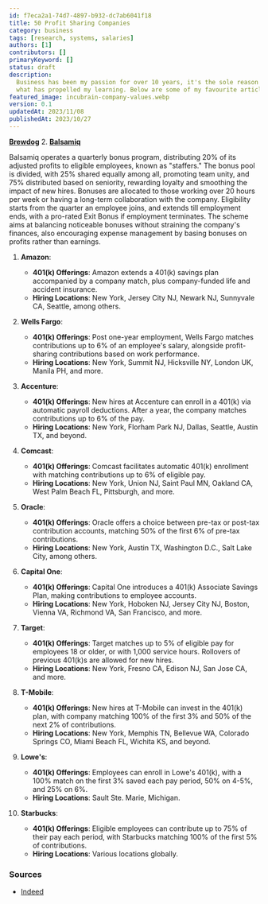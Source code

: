 ```yaml
---
id: f7eca2a1-74d7-4897-b932-dc7ab6041f18
title: 50 Profit Sharing Companies
category: business
tags: [research, systems, salaries]
authors: [1]
contributors: []
primaryKeyword: []
status: draft
description:
  Business has been my passion for over 10 years, it's the sole reason I got into development and
  what has propelled my learning. Below are some of my favourite articles I've read over the years.
featured_image: incubrain-company-values.webp
version: 0.1
updatedAt: 2023/11/08
publishedAt: 2023/10/27
---
```


[**Brewdog**](https://downloads.ctfassets.net/b0qgo9rl751g/19GdFhDUKznjZIWibGjhnm/f3207bd8a6d705feed924d5671b46e92/brewdog_cbs_workbook.pdf) 2.
[**Balsamiq**](https://balsamiq.com/company/how-we-work/caring-for-our-team/profit-sharing/)

Balsamiq operates a quarterly bonus program, distributing 20% of its adjusted profits to eligible
employees, known as "staffers." The bonus pool is divided, with 25% shared equally among all,
promoting team unity, and 75% distributed based on seniority, rewarding loyalty and smoothing the
impact of new hires. Bonuses are allocated to those working over 20 hours per week or having a
long-term collaboration with the company. Eligibility starts from the quarter an employee joins, and
extends till employment ends, with a pro-rated Exit Bonus if employment terminates. The scheme aims
at balancing noticeable bonuses without straining the company's finances, also encouraging expense
management by basing bonuses on profits rather than earnings.

1. **Amazon**:

   - **401(k) Offerings**: Amazon extends a 401(k) savings plan accompanied by a company match, plus
     company-funded life and accident insurance.
   - **Hiring Locations**: New York, Jersey City NJ, Newark NJ, Sunnyvale CA, Seattle, among others.

2. **Wells Fargo**:

   - **401(k) Offerings**: Post one-year employment, Wells Fargo matches contributions up to 6% of
     an employee's salary, alongside profit-sharing contributions based on work performance.
   - **Hiring Locations**: New York, Summit NJ, Hicksville NY, London UK, Manila PH, and more.

3. **Accenture**:

   - **401(k) Offerings**: New hires at Accenture can enroll in a 401(k) via automatic payroll
     deductions. After a year, the company matches contributions up to 6% of the pay.
   - **Hiring Locations**: New York, Florham Park NJ, Dallas, Seattle, Austin TX, and beyond.

4. **Comcast**:

   - **401(k) Offerings**: Comcast facilitates automatic 401(k) enrollment with matching
     contributions up to 6% of eligible pay.
   - **Hiring Locations**: New York, Union NJ, Saint Paul MN, Oakland CA, West Palm Beach FL,
     Pittsburgh, and more.

5. **Oracle**:

   - **401(k) Offerings**: Oracle offers a choice between pre-tax or post-tax contribution accounts,
     matching 50% of the first 6% of pre-tax contributions.
   - **Hiring Locations**: New York, Austin TX, Washington D.C., Salt Lake City, among others.

6. **Capital One**:

   - **401(k) Offerings**: Capital One introduces a 401(k) Associate Savings Plan, making
     contributions to employee accounts.
   - **Hiring Locations**: New York, Hoboken NJ, Jersey City NJ, Boston, Vienna VA, Richmond VA, San
     Francisco, and more.

7. **Target**:

   - **401(k) Offerings**: Target matches up to 5% of eligible pay for employees 18 or older, or
     with 1,000 service hours. Rollovers of previous 401(k)s are allowed for new hires.
   - **Hiring Locations**: New York, Fresno CA, Edison NJ, San Jose CA, and more.

8. **T-Mobile**:

   - **401(k) Offerings**: New hires at T-Mobile can invest in the 401(k) plan, with company
     matching 100% of the first 3% and 50% of the next 2% of contributions.
   - **Hiring Locations**: New York, Memphis TN, Bellevue WA, Colorado Springs CO, Miami Beach FL,
     Wichita KS, and beyond.

9. **Lowe's**:

   - **401(k) Offerings**: Employees can enroll in Lowe's 401(k), with a 100% match on the first 3%
     saved each pay period, 50% on 4-5%, and 25% on 6%.
   - **Hiring Locations**: Sault Ste. Marie, Michigan.

10. **Starbucks**:
    - **401(k) Offerings**: Eligible employees can contribute up to 75% of their pay each period,
      with Starbucks matching 100% of the first 5% of contributions.
    - **Hiring Locations**: Various locations globally.

### Sources

- [Indeed](https://www.indeed.com/career-advice/career-development/companies-with-best-401k-matching)
